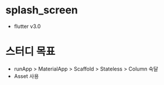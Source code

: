 # splash_screen

- flutter v3.0

# 스터디 목표

- runApp > MaterialApp > Scaffold > Stateless > Column 숙달
- Asset 사용